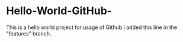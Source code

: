 # Hello-World-GitHub-
This is a hello world project for usage of Github
I added this line in the "features" branch.
